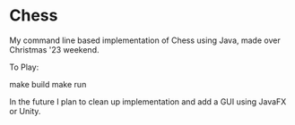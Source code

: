 # Chess
My command line based implementation of Chess using Java, made over Christmas '23 weekend.

To Play:

make build
make run

In the future I plan to clean up implementation and add a GUI using JavaFX or Unity.
